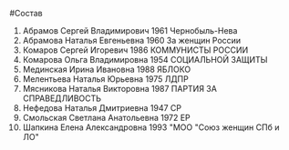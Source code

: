 #Состав
1. Абрамов Сергей Владимирович 1961 Чернобыль-Нева
2. Абрамова Наталья Евгеньевна 1960 За женщин России
3. Комаров Сергей Игоревич 1986 КОММУНИСТЫ РОССИИ
4. Комарова Ольга Владимировна 1954 СОЦИАЛЬНОЙ ЗАЩИТЫ
5. Мединская Ирина Ивановна 1988 ЯБЛОКО
6. Мелентьева Наталья Юрьевна 1975 ЛДПР
7. Мясникова Наталья Викторовна 1987 ПАРТИЯ ЗА СПРАВЕДЛИВОСТЬ
8. Нефедова Наталья Дмитриевна 1947 СР
9. Смольская Светлана Анатольевна 1972 ЕР
10. Шапкина Елена Александровна 1993 \"МОО \"Союз женщин СПб и ЛО\"
